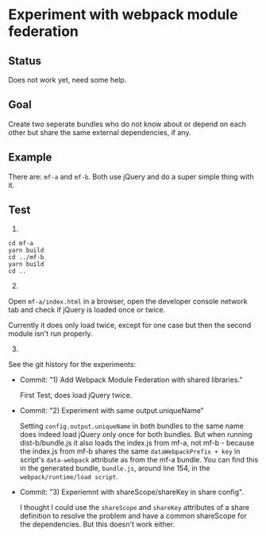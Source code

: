 # Experiment with webpack module federation

## Status

Does not work yet, need some help.


## Goal

Create two seperate bundles who do not know about or depend on each other but share the same external dependencies, if any.


## Example

There are: ``mf-a`` and ``mf-b``.
Both use jQuery and do a super simple thing with it.


## Test

1)

    cd mf-a
    yarn build
    cd ../mf-b
    yarn build
    cd ..


2)

Open ``mf-a/index.html`` in a browser, open the developer console network tab and check if jQuery is loaded once or twice.

Currently it does only load twice, except for one case but then the second module isn't run properly.


3)

See the git history for the experiments:

- Commit: "1) Add Webpack Module Federation with shared libraries."

    First Test, does load jQuery twice.


- Commit: "2) Experiment with same output.uniqueName"

    Setting ``config.output.uniqueName`` in both bundles to the same name does indeed load jQuery only once for both bundles.
    But when running dist-b/bundle.js it also loads the index.js from mf-a, not mf-b - because the index.js from mf-b shares the same ``dataWebpackPrefix + key`` in script's ``data-webpack`` attribute as from the mf-a bundle.
    You can find this in the generated bundle, ``bundle.js``, around line 154, in the ``webpack/runtime/load script``.

- Commit: "3) Experiemnt with shareScope/shareKey in share config".

    I thought I could use the ``shareScope`` and ``shareKey`` attributes of a share definition to resolve the problem and have a common shareScope for the dependencies.
    But this doesn't work either.

